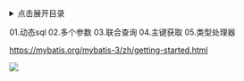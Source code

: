<details>
<summary>点击展开目录</summary>
<!-- TOC -->


<!-- /TOC -->
</details>


01.动态sql
02.多个参数
03.联合查询
04.主键获取
05.类型处理器


https://mybatis.org/mybatis-3/zh/getting-started.html

[![](https://static.segmentfault.com/v-5b1df2a7/global/img/creativecommons-cc.svg)](https://creativecommons.org/licenses/by-nc-nd/4.0/)
